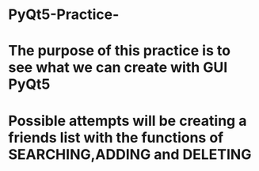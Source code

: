 # PyQt5-Practice-
# The purpose of this practice is to see what we can create with GUI PyQt5
# Possible attempts will be creating a friends list with the functions of SEARCHING,ADDING and DELETING 
